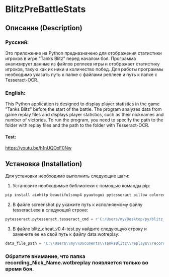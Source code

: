 # BlitzPreBattleStats

## Описание (Description)

### Русский:

Это приложение на Python предназначено для отображения статистики игроков в игре "Tanks Blitz" перед началом боя. Программа анализирует данные из файлов реплеев игры и отображает статистику игроков, такую как их ники и количество побед. Для работы программы необходимо указать путь к папке с файлами реплеев и путь к папке с Tesseract-OCR.

### English:

This Python application is designed to display player statistics in the game "Tanks Blitz" before the start of the battle. The program analyzes data from game replay files and displays player statistics, such as their nicknames and number of victories. To run the program, you need to specify the path to the folder with replay files and the path to the folder with Tesseract-OCR.

#### Test:
https://youtu.be/h1nUQOxF0Nw

## Установка (Installation)
Для установки необходимо выполнить следующие шаги:

1. Установите необходимые библиотеки с помощью команды pip:
```bash
pip install aiohttp beautifulsoup4 pyautogui pytesseract pillow colored
```

2. В файле screenshot.py укажите путь к исполняемому файлу tesseract.exe в следующей строке:
```python
pytesseract.pytesseract.tesseract_cmd = r'C:/Users/my/Desktop/py/blitz_cheat/blitz_api/Tesseract-OCR/tesseract.exe'
```

3. В файле blitz_cheat_v0.4-test.py найдите следующую строку и замените ее на свой путь к файлу data.wotreplay:
```python
data_file_path = 'C:\\Users\\my\\Documents\\TanksBlitz\\replays\\recording_Nick_Name.wotbreplay\\data.wotreplay'
```
### Обратите внимание, что папка recording_Nick_Name.wotbreplay появляется только во время боя.